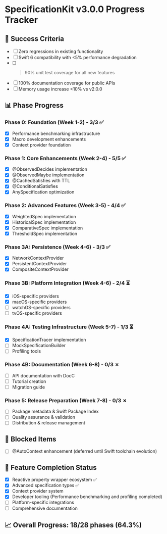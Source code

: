 # SpecificationKit v3.0.0 Progress Tracker

## 🎯 Success Criteria
- [ ] Zero regressions in existing functionality
- [ ] Swift 6 compatibility with <5% performance degradation
- [ ] >90% unit test coverage for all new features
- [ ] 100% documentation coverage for public APIs
- [ ] Memory usage increase <10% vs v2.0.0

## 📊 Phase Progress

### Phase 0: Foundation (Week 1-2) - 3/3 ✅
- [x] Performance benchmarking infrastructure
- [x] Macro development enhancements
- [x] Context provider foundation

### Phase 1: Core Enhancements (Week 2-4) - 5/5 ✅
- [x] @ObservedDecides implementation
- [x] @ObservedMaybe implementation  
- [x] @CachedSatisfies with TTL
- [x] @ConditionalSatisfies
- [x] AnySpecification optimization

### Phase 2: Advanced Features (Week 3-5) - 4/4 ✅
- [x] WeightedSpec implementation
- [x] HistoricalSpec implementation
- [x] ComparativeSpec implementation
- [x] ThresholdSpec implementation

### Phase 3A: Persistence (Week 4-6) - 3/3 ✅
- [x] NetworkContextProvider
- [x] PersistentContextProvider
- [x] CompositeContextProvider

### Phase 3B: Platform Integration (Week 4-6) - 2/4 ⏳
- [x] iOS-specific providers
- [x] macOS-specific providers
- [ ] watchOS-specific providers
- [ ] tvOS-specific providers

### Phase 4A: Testing Infrastructure (Week 5-7) - 1/3 ⏳
- [x] SpecificationTracer implementation
- [ ] MockSpecificationBuilder
- [ ] Profiling tools

### Phase 4B: Documentation (Week 6-8) - 0/3 ✗
- [ ] API documentation with DocC
- [ ] Tutorial creation
- [ ] Migration guide

### Phase 5: Release Preparation (Week 7-8) - 0/3 ✗
- [ ] Package metadata & Swift Package Index
- [ ] Quality assurance & validation
- [ ] Distribution & release management

## 🚫 Blocked Items
- [ ] @AutoContext enhancement (deferred until Swift toolchain evolution)

## 🎯 Feature Completion Status
- [x] Reactive property wrapper ecosystem ✅
- [x] Advanced specification types ✅
- [x] Context provider system
- [x] Developer tooling (Performance benchmarking and profiling completed)
- [ ] Platform-specific integrations
- [ ] Comprehensive documentation

## 📈 Overall Progress: 18/28 phases (64.3%)
